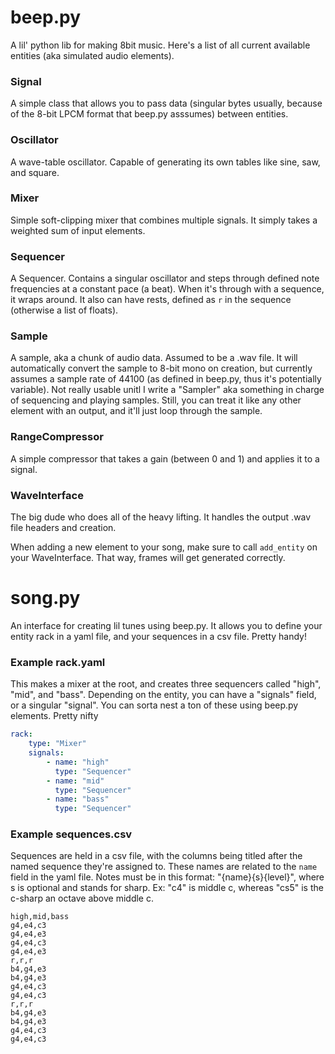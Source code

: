 # beep.py
A lil' python lib for making 8bit music. Here's a list of all current available entities (aka simulated audio elements).

### Signal
A simple class that allows you to pass data (singular bytes usually, because of the 8-bit LPCM format that beep.py asssumes) between entities.

### Oscillator
A wave-table oscillator. Capable of generating its own tables like sine, saw, and square.

### Mixer
Simple soft-clipping mixer that combines multiple signals. It simply takes a weighted sum of input elements.

### Sequencer
A Sequencer. Contains a singular oscillator and steps through defined note frequencies at a constant pace (a beat). When it's through with a sequence, it wraps around. It also can have rests, defined as `r` in the sequence (otherwise a list of floats).

### Sample
A sample, aka a chunk of audio data. Assumed to be a .wav file. It will automatically convert the sample to 8-bit mono on creation, but currently assumes a sample rate of 44100 (as defined in beep.py, thus it's potentially variable). Not really usable unitl I write a "Sampler" aka something in charge of sequencing and playing samples.
Still, you can treat it like any other element with an output, and it'll just loop through the sample.

### RangeCompressor
A simple compressor that takes a gain (between 0 and 1) and applies it to a signal.

### WaveInterface
The big dude who does all of the heavy lifting. It handles the output .wav file headers and creation.

When adding a new element to your song, make sure to call `add_entity` on your WaveInterface. That way, frames will get generated correctly.



# song.py
An interface for creating lil tunes using beep.py.
It allows you to define your entity rack in a yaml file, and your sequences in a csv file.
Pretty handy!

### Example rack.yaml
This makes a mixer at the root, and creates three sequencers called "high", "mid", and "bass". Depending on the entity, you can have a "signals" field, or a singular "signal".
You can sorta nest a ton of these using beep.py elements. Pretty nifty

```yaml
rack:
    type: "Mixer"
    signals:
        - name: "high"
          type: "Sequencer"
        - name: "mid"
          type: "Sequencer"
        - name: "bass"
          type: "Sequencer"
```

### Example sequences.csv
Sequences are held in a csv file, with the columns being titled after the named sequence they're assigned to. These names are related to the `name` field in the yaml file.
Notes must be in this format: "{name}{s}{level}", where s is optional and stands for sharp. Ex: "c4" is middle c, whereas "cs5" is the c-sharp an octave above middle c.

```csv
high,mid,bass
g4,e4,c3
g4,e4,e3
g4,e4,c3
g4,e4,e3
r,r,r
b4,g4,e3
b4,g4,e3
g4,e4,c3
g4,e4,c3
r,r,r
b4,g4,e3
b4,g4,e3
g4,e4,c3
g4,e4,c3
```
